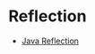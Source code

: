 # Reflection

* [Java Reflection](https://github.com/guyc1812/Tony/blob/master/src/main/java/com/avengers/tony/JavaBasic/Reflection/Reflection.md)